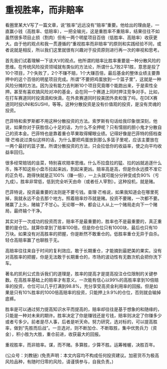 # 重视胜率，而非赔率

看圈里某大V写了一篇文章，说“胜率”远远没有“赔率”重要。他给出的理由是，一直赢小钱（高胜率、低赔率），一把全输光，这是重胜率不重赔率，结果往往不如虽然很多项目止损（割肉）但有一两个明星项目百倍（低胜率、高赔率）收获更大。由于他的观点和我一贯遵循的“重视胜率而非赔率”的原则和实践经验不同，或者说就是相反，所以我们这里就很有兴趣对于投资原则进行再一次的审视和思考。

首先我们试着理解一下该大V的观点。他所谓的赔率比胜率重要是一种分散风险的思维。在传统风险投资领域就有类似的方法论，所谓什么7败2平1胜，意思是投了10个项目，7个失败了，2个不赚不赔，1个大赚百倍，最后基金的整体业绩主要靠押中的这个百倍的明星项目完成。所谓“不要把鸡蛋放到一个篮子里”，这就是一种风险分摊的方法。因为没有能力去判断10个项目究竟哪个能跑出来，于是索性全押。甚至有喜欢搞风险对冲的基金，会在同一个赛道上同时押注竞争对手。比如，在打车赛道同时投滴滴和快滴，在外卖赛道同时投美团外卖和饿了吗，在DEX赛道同时投UNI和SUSHI，等等。这种分散投资是没有价值观的投资，​是没有灵魂的投资。

巴菲特和索罗斯都不用这种分散投资的方法。索罗斯有句话给我印象很深刻，他说，如果你对于获胜信心十足的话，为什么不全押呢？只有懦弱的胆小鬼才分散自己的资本金。巴菲特也是靠着重仓苹果取得耀眼业绩。记得好像是巴菲特的搭档查理·芒格说过类似这样的话，为什么要把鸡蛋放到那么多篮子里呢，应该主要放在一两个最好的篮子里。所谓分散投资的方法，只会拉低你的收益率，使之向平均收益率回归。

很多经常赔钱的韭菜，特别喜欢赔率思维。什么币拉盘拉的猛、拉的凶就追逐什么币，殊不知这些小盘币拉起来凶，割起来更凶。赔率高是高，但是你永远摸不准它的正负号。跑得快就是正100%（赚一倍），一上头就可能分分钟变成负90%（亏九成）。胜率非常低，低到完全听天由命（或者任人宰割）。这种投机，就是赌。

巴菲特说，投资最重要的法则是不要亏钱。查理·芒格说，如果我知道会在哪里死掉，我就永远不会去那个地方。照着赔率炒币就是赌。投资不要赌，一次都不要。赌赢了上头，赌输了不甘心。无论哪一种，都会让人从上一个赌局走向下一个赌局，最终输个干净。

其实对于一次成功的投资而言，赔率不是最重要的，胜率也不是最重要的，真正重要的是仓位。就算你拿到了赔率100倍，但是你仓位只有1000块，最后也只有10万块。如果没有对高胜率的把握，你是断然不敢重仓的。低胜率重仓无异于自杀。轻仓高赔率赢了也聊胜于无。

高赔率往往来自于时间的复利效应。敢于长期重仓，才能摘到最肥美的果实。没有对高胜率的把握，你是无法敢于长期重仓的，市场的波动性有无数次机会把你洗下车。

著名的凯利公式告诉我们的道理是，胜率的提高才是提高投注仓位限制的关键参数。在高胜率基础上的赔率才有意义。一次能有信心以99%的高胜率拿到10倍赔率的投资，仓位可以几乎打满到98.8%，充分享受高资金利用率的回报。但是如果是只有10%胜率的1000倍高赔率的投资，只能押上9.9%的仓位，否则就会输掉底裤。

胜率是可以通过努力提高知识水平而提高的，赔率却往往是基于想象的和随缘的，只能是一种对未来的期许。胜率决定了你是赚钱还是亏钱，赔率则决定了你赚多少或者亏多少。前者是尽人事，后者是听天命。努力研究，选对标的，可以提高胜率，做到“先胜而后战”。一旦选对，则不断加仓、不断取胜，集中优势兵力（资金），积小胜为大胜，重仓前进，收获最大的回报。

重视胜率，而非赔率。谋，而不赌。多算胜，少算不胜。运筹帷幄，决胜百年。

\(公众号：刘教链\)  \(免责声明：本文内容均不构成任何投资建议。加密货币为极高风险品种，有随时归零的风险，请谨慎参与，自我负责。\)

